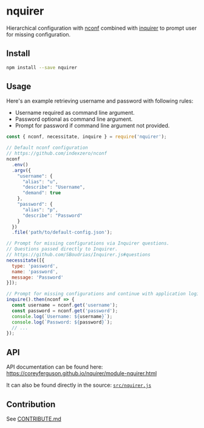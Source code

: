 
# nquirer

Hierarchical configuration with [nconf](https://github.com/indexzero/nconf)
combined with [inquirer](https://github.com/SBoudrias/Inquirer.js) to prompt
user for missing configuration.

## Install

```bash
npm install --save nquirer
```

## Usage

Here's an example retrieving username and password with following rules:

- Username required as command line argument.
- Password optional as command line argument.
- Prompt for password if command line argument not provided.

```javascript
const { nconf, necessitate, inquire } = require('nquirer');

// Default nconf configuration
// https://github.com/indexzero/nconf
nconf
  .env()
  .argv({
    "username": {
      "alias": "u",
      "describe": "Username",
      "demand": true
    },
    "password": {
      "alias": "p",
      "describe": "Password"
    }
  })
  .file('path/to/default-config.json');

// Prompt for missing configurations via Inquirer questions.
// Questions passed directly to Inquirer.
// https://github.com/SBoudrias/Inquirer.js#questions
necessitate([{
  type: 'password',
  name: 'password',
  message: 'Password'
}]);

// Prompt for missing configurations and continue with application logic...
inquire().then(nconf => {
  const username = nconf.get('username');
  const password = nconf.get('password');
  console.log(`Username: ${username}`);
  console.log(`Password: ${password}`);
  // ...
});

```

## API

API documentation can be found here: https://coreyferguson.github.io/nquirer/module-nquirer.html

It can also be found directly in the source: [`src/nquirer.js`](./src/nquirer.js)

## Contribution

See [CONTRIBUTE.md](./CONTRIBUTE.md)

